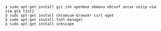 
    $ sudo apt-get install git zsh openbox obmenu obconf unrar unzip vim vim-gtk tint2 
    $ sudo apt-get install chromium-browser curl wget
    $ sudo apt-get install font-manager
    $ sudo apt-get install inkscape
   